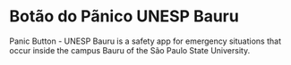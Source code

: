 # Botão do Pãnico UNESP Bauru
Panic Button - UNESP Bauru is a safety app for emergency situations that occur inside the campus Bauru of the São Paulo State University.
